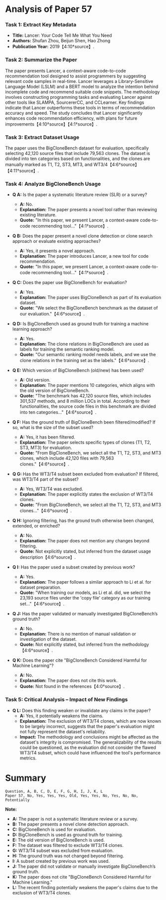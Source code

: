 # Analysis of Paper 57

### Task 1: Extract Key Metadata

- **Title:** Lancer: Your Code Tell Me What You Need
- **Authors:** Shufan Zhou, Beijun Shen, Hao Zhong
- **Publication Year:** 2019【4:10†source】.

### Task 2: Summarize the Paper

The paper presents Lancer, a context-aware code-to-code recommendation tool designed to assist programmers by suggesting relevant code samples in real-time. Lancer leverages a Library-Sensitive Language Model (LSLM) and a BERT model to analyze the intention behind incomplete code and recommend suitable code snippets. The methodology involves constructing programming tasks and evaluating Lancer against other tools like SLAMPA, SourcererCC, and CCLearner. Key findings indicate that Lancer outperforms these tools in terms of recommendation accuracy and speed. The study concludes that Lancer significantly enhances code recommendation efficiency, with plans for future improvements【4:10†source】【4:1†source】.

### Task 3: Extract Dataset Usage

The paper uses the BigCloneBench dataset for evaluation, specifically selecting 42,120 source files that include 79,563 clones. The dataset is divided into ten categories based on functionalities, and the clones are manually marked as T1, T2, ST3, MT3, and WT3/4【4:6†source】【4:11†source】.

### Task 4: Analyze BigCloneBench Usage

- **Q A:** Is the paper a systematic literature review (SLR) or a survey?
  - **A:** No.
  - **Explanation:** The paper presents a novel tool rather than reviewing existing literature.
  - **Quote:** "In this paper, we present Lancer, a context-aware code-to-code recommending tool..."【4:1†source】.

- **Q B:** Does the paper present a novel clone detection or clone search approach or evaluate existing approaches?
  - **A:** Yes, it presents a novel approach.
  - **Explanation:** The paper introduces Lancer, a new tool for code recommendation.
  - **Quote:** "In this paper, we present Lancer, a context-aware code-to-code recommending tool..."【4:1†source】.

- **Q C:** Does the paper use BigCloneBench for evaluation?
  - **A:** Yes.
  - **Explanation:** The paper uses BigCloneBench as part of its evaluation dataset.
  - **Quote:** "We select the BigCloneBench benchmark as the dataset of our evaluation."【4:6†source】.

- **Q D:** Is BigCloneBench used as ground truth for training a machine learning approach?
  - **A:** Yes.
  - **Explanation:** The clone relations in BigCloneBench are used as labels for training the semantic ranking model.
  - **Quote:** "Our semantic ranking model needs labels, and we use the clone relations in the training set as the labels."【4:6†source】.

- **Q E:** Which version of BigCloneBench (old/new) has been used?
  - **A:** Old version.
  - **Explanation:** The paper mentions 10 categories, which aligns with the old version of BigCloneBench.
  - **Quote:** "The benchmark has 42,120 source files, which includes 301,537 methods, and 8 million LOCs in total. According to their functionalities, the source code files in this benchmark are divided into ten categories..."【4:6†source】.

- **Q F:** Has the ground truth of BigCloneBench been filtered/modified? If so, what is the size of the subset used?
  - **A:** Yes, it has been filtered.
  - **Explanation:** The paper selects specific types of clones (T1, T2, ST3, MT3) for evaluation.
  - **Quote:** "From BigCloneBench, we select all the T1, T2, ST3, and MT3 clones, which include 42,120 files with 79,563 clones."【4:6†source】.

- **Q G:** Has the WT3/T4 subset been excluded from evaluation? If filtered, was WT3/T4 part of the subset?
  - **A:** Yes, WT3/T4 was excluded.
  - **Explanation:** The paper explicitly states the exclusion of WT3/T4 clones.
  - **Quote:** "From BigCloneBench, we select all the T1, T2, ST3, and MT3 clones..."【4:6†source】.

- **Q H:** Ignoring filtering, has the ground truth otherwise been changed, extended, or enriched?
  - **A:** No.
  - **Explanation:** The paper does not mention any changes beyond filtering.
  - **Quote:** Not explicitly stated, but inferred from the dataset usage description【4:6†source】.

- **Q I:** Has the paper used a subset created by previous work?
  - **A:** Yes.
  - **Explanation:** The paper follows a similar approach to Li et al. for dataset preparation.
  - **Quote:** "When training our models, as Li et al. did, we select the 23,193 source files under the 'copy file' category as our training set..."【4:6†source】.

- **Q J:** Has the paper validated or manually investigated BigCloneBench’s ground truth?
  - **A:** No.
  - **Explanation:** There is no mention of manual validation or investigation of the dataset.
  - **Quote:** Not explicitly stated, but inferred from the methodology【4:6†source】.

- **Q K:** Does the paper cite "BigCloneBench Considered Harmful for Machine Learning"?
  - **A:** No.
  - **Explanation:** The paper does not cite this work.
  - **Quote:** Not found in the references【4:0†source】.

### Task 5: Critical Analysis – Impact of New Findings

- **Q L:** Does this finding weaken or invalidate any claims in the paper?
  - **A:** Yes, it potentially weakens the claims.
  - **Explanation:** The exclusion of WT3/T4 clones, which are now known to be largely incorrect, suggests that the paper's evaluation might not fully represent the dataset's reliability.
  - **Impact:** The methodology and conclusions might be affected as the dataset's integrity is compromised. The generalizability of the results could be questioned, as the evaluation did not consider the flawed WT3/T4 subset, which could have influenced the tool's performance metrics.

# Summary

```plaintext
Question, A, B, C, D, E, F, G, H, I, J, K, L
Paper 57, No, Yes, Yes, Yes, Old, Yes, Yes, No, Yes, No, No, Potentially
```

**Note:**  
- **A:** The paper is not a systematic literature review or a survey.
- **B:** The paper presents a novel clone detection approach.
- **C:** BigCloneBench is used for evaluation.
- **D:** BigCloneBench is used as ground truth for training.
- **E:** The old version of BigCloneBench is used.
- **F:** The dataset was filtered to exclude WT3/T4 clones.
- **G:** WT3/T4 subset was excluded from evaluation.
- **H:** The ground truth was not changed beyond filtering.
- **I:** A subset created by previous work was used.
- **J:** The paper did not validate or manually investigate BigCloneBench’s ground truth.
- **K:** The paper does not cite "BigCloneBench Considered Harmful for Machine Learning."
- **L:** The recent finding potentially weakens the paper's claims due to the exclusion of WT3/T4 clones.

